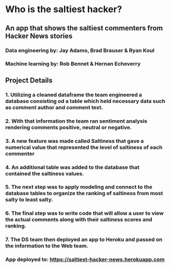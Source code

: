# Who is the saltiest hacker? 
## An app that shows the saltiest commenters from Hacker News stories
### Data engineering by: Jay Adamo, Brad Brauser & Ryan Koul
### Machine learning by: Rob Bennet & Hernan Echeverry
## Project Details
### 1. Utilizing a cleaned dataframe the team engineered a database consisting od a table which held necessary data such as comment author and comment text.
### 2. With that information the team ran sentiment analysis rendering comments positive, neutral or negative.
### 3. A new feature was made called Saltiness that gave a numerical value that represented the level of saltiness of each commenter
### 4. An additional table was added to the database that contained the saltiness values.
### 5. The next step was to apply modeling and connect to the database tables to organize the ranking of saltiness from most salty to least salty.
### 6. The final step was to write code that will allow a user to view the actual comments along with their saltiness scores and ranking. 
### 7. The DS team then deployed an app to Heroku and passed on the information to the Web team.
### App deployed to: https://saltiest-hacker-news.herokuapp.com



